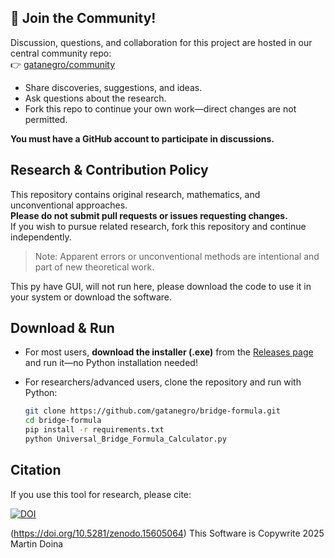 ## 📢 Join the Community!

Discussion, questions, and collaboration for this project are hosted in our central community repo:  
👉 [gatanegro/community](https://github.com/gatanegro/community/discussions)

- Share discoveries, suggestions, and ideas.
- Ask questions about the research.
- Fork this repo to continue your own work—direct changes are not permitted.

**You must have a GitHub account to participate in discussions.**


## Research & Contribution Policy

This repository contains original research, mathematics, and unconventional approaches.  
**Please do not submit pull requests or issues requesting changes.**  
If you wish to pursue related research, fork this repository and continue independently.

> Note: Apparent errors or unconventional methods are intentional and part of new theoretical work.





This py have GUI, will not run here, please download the code to use it in your system or download the software.

## Download & Run

- For most users, **download the installer (.exe)** from the [Releases page](https://github.com/gatanegro/bridge-formula/releases) and run it—no Python installation needed!
- For researchers/advanced users, clone the repository and run with Python:

  ```bash
  git clone https://github.com/gatanegro/bridge-formula.git
  cd bridge-formula
  pip install -r requirements.txt
  python Universal_Bridge_Formula_Calculator.py
  ```

## Citation

If you use this tool for research, please cite:



[![DOI](https://zenodo.org/badge/DOI/10.5281/zenodo.15605064.svg)](https://doi.org/10.5281/zenodo.15605064)




(https://doi.org/10.5281/zenodo.15605064)
This Software is Copywrite 2025 Martin Doina
